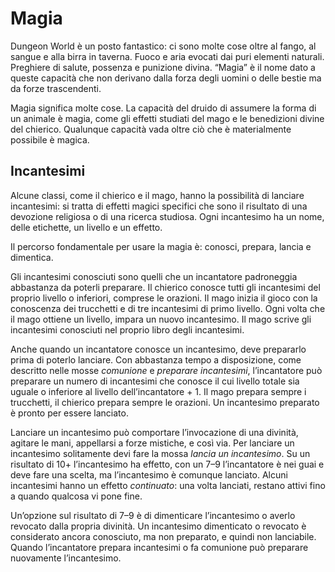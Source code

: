 # Magia
Dungeon World è un posto fantastico: ci sono molte cose oltre al fango, al sangue e alla birra in taverna. Fuoco e aria evocati dai puri elementi naturali. Preghiere di salute, possenza e punizione divina. “Magia” è il nome dato a queste capacità che non derivano dalla forza degli uomini o delle bestie ma da forze trascendenti.

Magia significa molte cose. La capacità del druido di assumere la forma di un animale è magia, come gli effetti studiati del mago e le benedizioni divine del chierico. Qualunque capacità vada oltre ciò che è materialmente possibile è magica.

## Incantesimi
Alcune classi, come il chierico e il mago, hanno la possibilità di lanciare incantesimi: si tratta di effetti magici specifici che sono il risultato di una devozione religiosa o di una ricerca studiosa. Ogni incantesimo ha un nome, delle etichette, un livello e un effetto.

Il percorso fondamentale per usare la magia è: conosci, prepara, lancia e dimentica.

Gli incantesimi conosciuti sono quelli che un incantatore padroneggia abbastanza da poterli preparare. Il chierico conosce tutti gli incantesimi del proprio livello o inferiori, comprese le orazioni. Il mago inizia il gioco con la conoscenza dei trucchetti e di tre incantesimi di primo livello. Ogni volta che il mago ottiene un livello, impara un nuovo incantesimo. Il mago scrive gli incantesimi conosciuti nel proprio libro degli incantesimi.

Anche quando un incantatore conosce un incantesimo, deve prepararlo prima di poterlo lanciare. Con abbastanza tempo a disposizione, come descritto nelle mosse *comunione* e *preparare incantesimi*, l’incantatore può preparare un numero di incantesimi che conosce il cui livello totale sia uguale o inferiore al livello dell’incantatore + 1. Il mago prepara sempre i trucchetti, il chierico prepara sempre le orazioni. Un incantesimo preparato è pronto per essere lanciato.

Lanciare un incantesimo può comportare l’invocazione di una divinità, agitare le mani, appellarsi a forze mistiche, e così via. Per lanciare un incantesimo solitamente devi fare la mossa *lancia un incantesimo*. Su un risultato di 10+ l’incantesimo ha effetto, con un 7–9 l’incantatore è nei guai e deve fare una scelta, ma l’incantesimo è comunque lanciato. Alcuni incantesimi hanno un effetto *continuato*: una volta lanciati, restano attivi fino a quando qualcosa vi pone fine.

Un’opzione sul risultato di 7–9 è di dimenticare l’incantesimo o averlo revocato dalla propria divinità. Un incantesimo dimenticato o revocato è considerato ancora conosciuto, ma non preparato, e quindi non lanciabile. Quando l’incantatore prepara incantesimi o fa comunione può preparare nuovamente l’incantesimo.